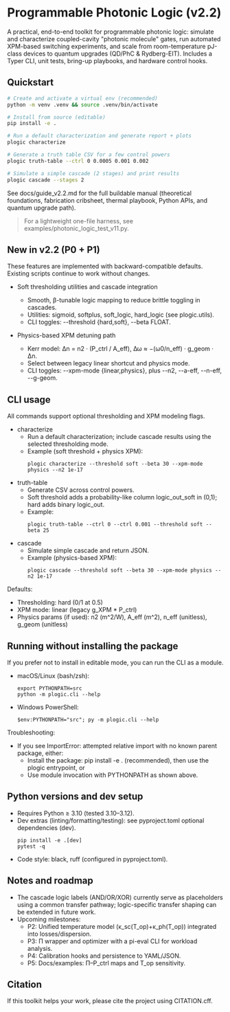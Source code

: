 # Programmable Photonic Logic (v2.2)

A practical, end-to-end toolkit for programmable photonic logic: simulate and characterize coupled-cavity "photonic molecule" gates, run automated XPM-based switching experiments, and scale from room-temperature pJ-class devices to quantum upgrades (QD/PhC & Rydberg-EIT). Includes a Typer CLI, unit tests, bring-up playbooks, and hardware control hooks.

## Quickstart

```bash
# Create and activate a virtual env (recommended)
python -m venv .venv && source .venv/bin/activate

# Install from source (editable)
pip install -e .

# Run a default characterization and generate report + plots
plogic characterize

# Generate a truth table CSV for a few control powers
plogic truth-table --ctrl 0 0.0005 0.001 0.002

# Simulate a simple cascade (2 stages) and print results
plogic cascade --stages 2
```

See docs/guide_v2.2.md for the full buildable manual (theoretical foundations, fabrication cribsheet, thermal playbook, Python APIs, and quantum upgrade path).

> For a lightweight one-file harness, see examples/photonic_logic_test_v11.py.

## New in v2.2 (P0 + P1)

These features are implemented with backward-compatible defaults. Existing scripts continue to work without changes.

- Soft thresholding utilities and cascade integration
  - Smooth, β-tunable logic mapping to reduce brittle toggling in cascades.
  - Utilities: sigmoid, softplus, soft_logic, hard_logic (see plogic.utils).
  - CLI toggles: --threshold {hard,soft}, --beta FLOAT.

- Physics-based XPM detuning path
  - Kerr model: Δn = n2 · (P_ctrl / A_eff), Δω ≈ −(ω0/n_eff) · g_geom · Δn.
  - Select between legacy linear shortcut and physics mode.
  - CLI toggles: --xpm-mode {linear,physics}, plus --n2, --a-eff, --n-eff, --g-geom.

## CLI usage

All commands support optional thresholding and XPM modeling flags.

- characterize
  - Run a default characterization; include cascade results using the selected thresholding mode.
  - Example (soft threshold + physics XPM):
    ```
    plogic characterize --threshold soft --beta 30 --xpm-mode physics --n2 1e-17
    ```
- truth-table
  - Generate CSV across control powers.
  - Soft threshold adds a probability-like column logic_out_soft in (0,1); hard adds binary logic_out.
  - Example:
    ```
    plogic truth-table --ctrl 0 --ctrl 0.001 --threshold soft --beta 25
    ```
- cascade
  - Simulate simple cascade and return JSON.
  - Example (physics-based XPM):
    ```
    plogic cascade --threshold soft --beta 30 --xpm-mode physics --n2 1e-17
    ```

Defaults:
- Thresholding: hard (0/1 at 0.5)
- XPM mode: linear (legacy g_XPM * P_ctrl)
- Physics params (if used): n2 (m^2/W), A_eff (m^2), n_eff (unitless), g_geom (unitless)

## Running without installing the package

If you prefer not to install in editable mode, you can run the CLI as a module.

- macOS/Linux (bash/zsh):
  ```
  export PYTHONPATH=src
  python -m plogic.cli --help
  ```
- Windows PowerShell:
  ```
  $env:PYTHONPATH="src"; py -m plogic.cli --help
  ```

Troubleshooting:
- If you see ImportError: attempted relative import with no known parent package, either:
  - Install the package: pip install -e . (recommended), then use the plogic entrypoint, or
  - Use module invocation with PYTHONPATH as shown above.

## Python versions and dev setup

- Requires Python ≥ 3.10 (tested 3.10–3.12).
- Dev extras (linting/formatting/testing): see pyproject.toml optional dependencies (dev).
  ```
  pip install -e .[dev]
  pytest -q
  ```
- Code style: black, ruff (configured in pyproject.toml).

## Notes and roadmap

- The cascade logic labels (AND/OR/XOR) currently serve as placeholders using a common transfer pathway; logic-specific transfer shaping can be extended in future work.
- Upcoming milestones:
  - P2: Unified temperature model (κ_sc(T_op)+κ_ph(T_op)) integrated into losses/dispersion.
  - P3: Π wrapper and optimizer with a pi-eval CLI for workload analysis.
  - P4: Calibration hooks and persistence to YAML/JSON.
  - P5: Docs/examples: Π–P_ctrl maps and T_op sensitivity.

## Citation

If this toolkit helps your work, please cite the project using CITATION.cff.
